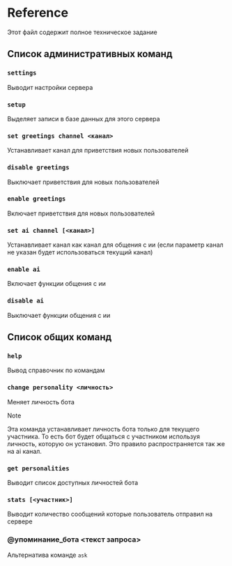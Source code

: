 # Reference

Этот файл содержит полное техническое задание

## Список административных команд

### `settings`

Выводит настройки сервера

### `setup`

Выделяет записи в базе данных для этого сервера

### `set greetings channel <канал>`

Устанавливает канал для приветствия новых пользователей

### `disable greetings`

Выключает приветствия для новых пользователей

### `enable greetings`

Включает приветствия для новых пользователей

### `set ai channel [<канал>]`

Устанавливает канал как канал для общения с ии (если параметр канал не указан будет использоваться текущий канал)

### `enable ai`

Включает функции общения с ии

### `disable ai`

Выключает функции общения с ии

## Список общих команд

### `help`

Вывод справочник по командам

### `change personality <личность>`

Меняет личность бота

> [!NOTE]
> Эта команда устанавливает личность бота только для текущего участника. То есть бот будет общаться с участником используя личность, которую он установил. Это правило распространяется так же на ai канал.

### `get personalities`

Выводит список доступных личностей бота

### `stats [<участник>]`

Выводит количество сообщений которые пользователь отправил на сервере

### @упоминание_бота <текст запроса>

Альтернатива команде `ask`